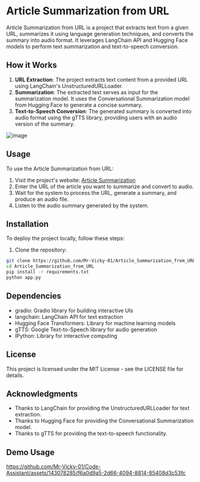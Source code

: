# Article Summarization from URL

Article Summarization from URL is a project that extracts text from a given URL, summarizes it using language generation techniques, and converts the summary into audio format. It leverages LangChain API and Hugging Face models to perform text summarization and text-to-speech conversion.

## How it Works

1. **URL Extraction**: The project extracts text content from a provided URL using LangChain's UnstructuredURLLoader.
2. **Summarization**: The extracted text serves as input for the summarization model. It uses the Conversational Summarization model from Hugging Face to generate a concise summary.
3. **Text-to-Speech Conversion**: The generated summary is converted into audio format using the gTTS library, providing users with an audio version of the summary.

![image](https://github.com/Mr-Vicky-01/Code-Assistant/assets/143078285/3e1e4c6f-330a-4bf7-b7ae-0dfca01d2644)

## Usage

To use the Article Summarization from URL:

1. Visit the project's website: [Article Summarization](https://huggingface.co/spaces/Mr-Vicky-01/Article_Summarization_from_URL)
2. Enter the URL of the article you want to summarize and convert to audio.
3. Wait for the system to process the URL, generate a summary, and produce an audio file.
4. Listen to the audio summary generated by the system.

## Installation

To deploy the project locally, follow these steps:

1. Clone the repository:

```bash
git clone https://github.com/Mr-Vicky-01/Article_Summarization_from_URL.git
cd Article_Summarization_from_URL
pip install -r requirements.txt
python app.py
```

## Dependencies

- gradio: Gradio library for building interactive UIs
- langchain: LangChain API for text extraction
- Hugging Face Transformers: Library for machine learning models
- gTTS: Google Text-to-Speech library for audio generation
- IPython: Library for interactive computing

## License
This project is licensed under the MIT License - see the LICENSE file for details.

## Acknowledgments
- Thanks to LangChain for providing the UnstructuredURLLoader for text extraction.
- Thanks to Hugging Face for providing the Conversational Summarization model.
- Thanks to gTTS for providing the text-to-speech functionality.

## Demo Usage
https://github.com/Mr-Vicky-01/Code-Assistant/assets/143078285/f6a0d9a5-2d66-4094-8814-85408d3c53fc
